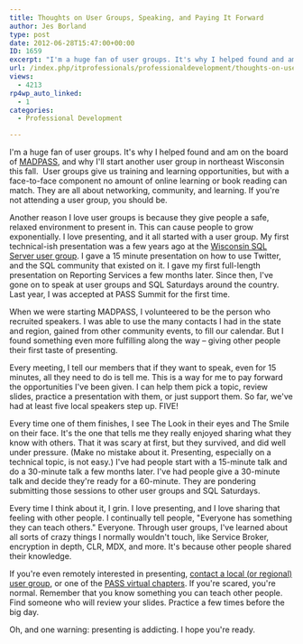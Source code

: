 ```yaml
---
title: Thoughts on User Groups, Speaking, and Paying It Forward
author: Jes Borland
type: post
date: 2012-06-28T15:47:00+00:00
ID: 1659
excerpt: "I'm a huge fan of user groups. It's why I helped found and am on the board of MADPASS, and why I'll start another user group in northeast Wisconsin this fall.  User groups give us training and learning opportunities, but with a face-to-face component no&hellip;"
url: /index.php/itprofessionals/professionaldevelopment/thoughts-on-user-groups-speaking/
views:
  - 4213
rp4wp_auto_linked:
  - 1
categories:
  - Professional Development

---
```

I'm a huge fan of user groups. It's why I helped found and am on the board of [MADPASS][1], and why I'll start another user group in northeast Wisconsin this fall.  User groups give us training and learning opportunities, but with a face-to-face component no amount of online learning or book reading can match. They are all about networking, community, and learning. If you're not attending a user group, you should be.

Another reason I love user groups is because they give people a safe, relaxed environment to present in. This can cause people to grow exponentially. I love presenting, and it all started with a user group. My first technical-ish presentation was a few years ago at the [Wisconsin SQL Server user group][2]. I gave a 15 minute presentation on how to use Twitter, and the SQL community that existed on it. I gave my first full-length presentation on Reporting Services a few months later. Since then, I've gone on to speak at user groups and SQL Saturdays around the country. Last year, I was accepted at PASS Summit for the first time.

When we were starting MADPASS, I volunteered to be the person who recruited speakers. I was able to use the many contacts I had in the state and region, gained from other community events, to fill our calendar. But I found something even more fulfilling along the way – giving other people their first taste of presenting.

Every meeting, I tell our members that if they want to speak, even for 15 minutes, all they need to do is tell me. This is a way for me to pay forward the opportunities I've been given. I can help them pick a topic, review slides, practice a presentation with them, or just support them. So far, we've had at least five local speakers step up. FIVE!

Every time one of them finishes, I see The Look in their eyes and The Smile on their face. It's the one that tells me they really enjoyed sharing what they know with others. That it was scary at first, but they survived, and did well under pressure. (Make no mistake about it. Presenting, especially on a technical topic, is not easy.) I've had people start with a 15-minute talk and do a 30-minute talk a few months later. I've had people give a 30-minute talk and decide they're ready for a 60-minute. They are pondering submitting those sessions to other user groups and SQL Saturdays.

Every time I think about it, I grin. I love presenting, and I love sharing that feeling with other people. I continually tell people, "Everyone has something they can teach others." Everyone. Through user groups, I've learned about all sorts of crazy things I normally wouldn't touch, like Service Broker, encryption in depth, CLR, MDX, and more. It's because other people shared their knowledge.

If you're even remotely interested in presenting, [contact a local (or regional) user group][3], or one of the [PASS virtual chapters][4]. If you're scared, you're normal. Remember that you know something you can teach other people. Find someone who will review your slides. Practice a few times before the big day.

Oh, and one warning: presenting is addicting. I hope you're ready.

[][5]

<p style="text-align: center;">
  <img src="http://farm7.staticflickr.com/6064/6080273098_b0dde73799_m.jpg" alt="" />
</p>

 [1]: http://madpass.org/
 [2]: http://wisconsin.sqlpass.org/
 [3]: http://www.sqlpass.org/PASSChapters/LocalChapters.aspx
 [4]: http://www.sqlpass.org/PASSChapters/VirtualChapters.aspx
 [5]: http://www.flickr.com/photos/grand_canyon_nps/6080273098/lightbox/